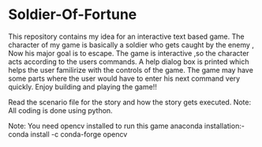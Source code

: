 # Soldier-Of-Fortune


This repository contains my idea for an interactive text based game.
The character of my game is basically a soldier who gets caught by the enemy , Now his major goal is to escape. 
The game is interactive ,so the character acts according to the users commands.
A help dialog box is printed which helps the user familirize with the controls of the game.
The game may have some parts where the user would have to enter his next command very quickly.
Enjoy building and playing the game!!

Read the scenario file for the story and how the story gets executed.
Note: All coding is done using python.

Note:
You need opencv installed to run this game
anaconda installation:-
conda install -c conda-forge opencv
